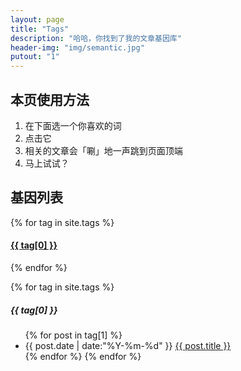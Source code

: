 ```yaml
---
layout: page
title: "Tags"
description: "哈哈，你找到了我的文章基因库"  
header-img: "img/semantic.jpg"  
putout: "1"
---
```


## 本页使用方法

1. 在下面选一个你喜欢的词
2. 点击它
3. 相关的文章会「唰」地一声跳到页面顶端
4. 马上试试？

## 基因列表


<div id='tag_cloud'>
{% for tag in site.tags %}
<h4><a href="#{{ tag[0] }}" title="{{ tag[0] }}" rel="{{ tag[1].size }}">{{ tag[0] }}</a></h4>
{% endfor %}
</div>

{% for tag in site.tags %}
<h5>{{ tag[0] }}</h5>
<ul class="listing">
  <!-- <li class="listing-seperator" id="{{ tag[0] }}">{{ tag[0] }}</li> -->
{% for post in tag[1] %}
  <li class="listing-item">
  <time datetime="{{ post.date | date:"%Y-%m-%d" }}">{{ post.date | date:"%Y-%m-%d" }}</time>
  <a href="{{ post.url }}" title="{{ post.title }}">{{ post.title }}</a>
  </li>
{% endfor %}
{% endfor %}
</ul>

<script src="/media/js/jquery.tagcloud.js" type="text/javascript" charset="utf-8"></script>
<script language="javascript">
$.fn.tagcloud.defaults = {
    size: {start: 1, end: 1, unit: 'em'},
      color: {start: '#f8e0e6', end: '#ff3333'}
};

$(function () {
    $('#tag_cloud a').tagcloud();
});
</script>

